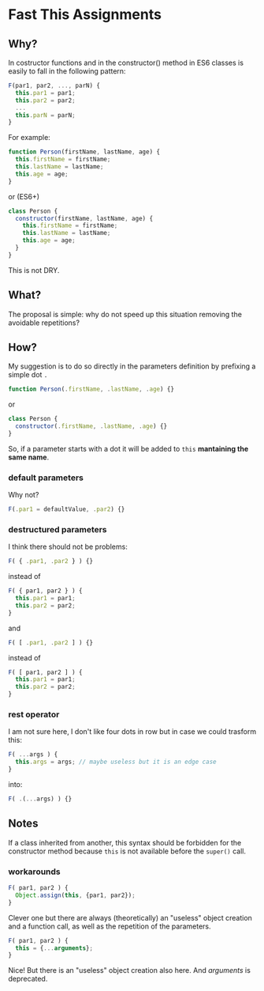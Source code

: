 # Fast This Assignments


## Why?
In costructor functions and in the constructor() method in ES6 classes is easily to fall in the following pattern:

```js
F(par1, par2, ..., parN) {
  this.par1 = par1;
  this.par2 = par2;
  ...
  this.parN = parN;
}
```

For example:

```js
function Person(firstName, lastName, age) {
  this.firstName = firstName;
  this.lastName = lastName;
  this.age = age;
}
```

or (ES6+)

```js
class Person {
  constructor(firstName, lastName, age) {
    this.firstName = firstName;
    this.lastName = lastName;
    this.age = age;
  }
}
```
This is not DRY.


## What?
The proposal is simple: why do not speed up this situation removing the avoidable repetitions?


## How?
My suggestion is to do so directly in the parameters definition by prefixing a simple dot `.`
```js
function Person(.firstName, .lastName, .age) {}
```

or

```js
class Person {
  constructor(.firstName, .lastName, .age) {}
}
```
So, if a parameter starts with a dot it will be added to `this` **mantaining the same name**.

### default parameters
Why not? 
```js
F(.par1 = defaultValue, .par2) {}
```

### destructured parameters
I think there should not be problems:
```js
F( { .par1, .par2 } ) {}
```
instead of
```js
F( { par1, par2 } ) {
  this.par1 = par1;
  this.par2 = par2;
}
```

and

```js
F( [ .par1, .par2 ] ) {}
```
instead of
```js
F( [ par1, par2 ] ) {
  this.par1 = par1;
  this.par2 = par2;
}
```

### rest operator
I am not sure here, I don't like four dots in row but in case we could trasform this:
```js
F( ...args ) {
  this.args = args; // maybe useless but it is an edge case
}
```

into:
```js
F( .(...args) ) {}
```


## Notes
If a class inherited from another, this syntax should be forbidden for the constructor method because `this` is not available before the `super()` call.

### workarounds
```js
F( par1, par2 ) {
  Object.assign(this, {par1, par2});
}
```
Clever one but there are always (theoretically) an "useless" object creation and a function call, as well as the repetition of the parameters.

```js
F( par1, par2 ) {
  this = {...arguments};
}
```
Nice! But there is an "useless" object creation also here. And _arguments_ is deprecated.

